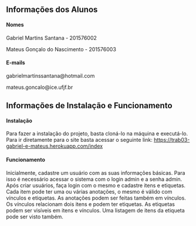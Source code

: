 <h2> Informações dos Alunos </h2>

<h4> Nomes </h4>
<p> Gabriel Martins Santana - 201576002 </p>
<p> Mateus Gonçalo do Nascimento - 201576003 </p>

<h4> E-mails </h4>
<p> gabrielmartinssantana@hotmail.com </p>
<p> mateus.goncalo@ice.ufjf.br </p>

<h2> Informações de Instalação e Funcionamento </h2>

<h4> Instalação </h4>
<p> Para fazer a instalação do projeto, basta cloná-lo na máquina e executá-lo. Para ir diretamente para o site basta acessar 
o seguinte link: <a href="https://trab03-gabriel-e-mateus.herokuapp.com/index"> https://trab03-gabriel-e-mateus.herokuapp.com/index </a></p>

<h4> Funcionamento </h4>
<p> Inicialmente, cadastre um usuário com as suas informações básicas. Para isso é necessário acessar o sistema com o
login admin e a senha admin. Após criar usuários, faça login com o mesmo e cadastre itens e etiquetas. Cada item pode ter uma ou várias 
anotações, o mesmo é válido com vínculos e etiquetas. As anotações podem ser feitas também em vínculos. Os vínculos relacionam dois itens e podem ter etiquetas.
As etiquetas podem ser visíveis em itens e vínculos. Uma listagem de itens da etiqueta pode ser visto também.
</p>

